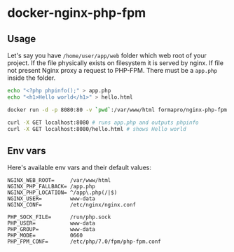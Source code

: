 # docker-nginx-php-fpm

## Usage

Let's say you have `/home/user/app/web` folder which web root of your project. 
If the file physically exists on filesystem it is served by nginx. 
If file not present Nginx proxy a request to PHP-FPM.
There must be a `app.php` inside the folder.

```bash
echo "<?php phpinfo();" > app.php
echo "<h1>Hello world</h1>" > hello.html

docker run -d -p 8080:80 -v `pwd`:/var/www/html formapro/nginx-php-fpm

curl -X GET localhost:8080 # runs app.php and outputs phpinfo
curl -X GET localhost:8080/hello.html # shows Hello world
```

## Env vars

Here's available env vars and their default values:

```
NGINX_WEB_ROOT=     /var/www/html
NGINX_PHP_FALLBACK= /app.php
NGINX_PHP_LOCATION= ^/app\.php(/|$)
NGINX_USER=         www-data
NGINX_CONF=         /etc/nginx/nginx.conf

PHP_SOCK_FILE=      /run/php.sock
PHP_USER=           www-data
PHP_GROUP=          www-data
PHP_MODE=           0660
PHP_FPM_CONF=       /etc/php/7.0/fpm/php-fpm.conf
```

